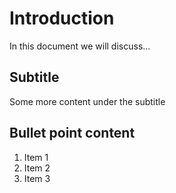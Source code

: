 # Introduction
In this document we will discuss...
## Subtitle
Some more content under the subtitle
## Bullet point content
1. Item 1
2. Item 2
3. Item 3